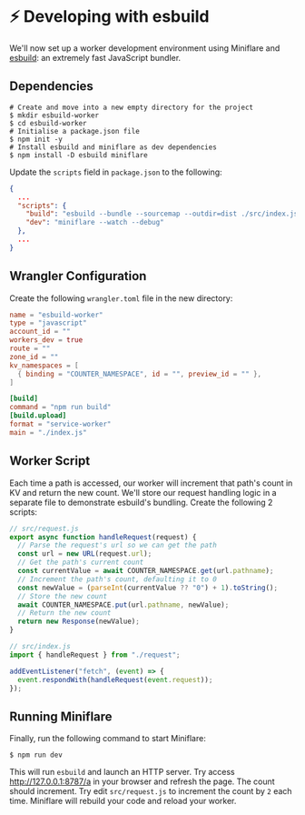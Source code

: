 # ⚡️ Developing with esbuild

We'll now set up a worker development environment using Miniflare and
[esbuild](https://esbuild.github.io/): an extremely fast JavaScript bundler.

## Dependencies

```shell
# Create and move into a new empty directory for the project
$ mkdir esbuild-worker
$ cd esbuild-worker
# Initialise a package.json file
$ npm init -y
# Install esbuild and miniflare as dev dependencies
$ npm install -D esbuild miniflare
```

Update the `scripts` field in `package.json` to the following:

```json
{
  ...
  "scripts": {
    "build": "esbuild --bundle --sourcemap --outdir=dist ./src/index.js",
    "dev": "miniflare --watch --debug"
  },
  ...
}
```

## Wrangler Configuration

Create the following `wrangler.toml` file in the new directory:

```toml
name = "esbuild-worker"
type = "javascript"
account_id = ""
workers_dev = true
route = ""
zone_id = ""
kv_namespaces = [
  { binding = "COUNTER_NAMESPACE", id = "", preview_id = "" },
]

[build]
command = "npm run build"
[build.upload]
format = "service-worker"
main = "./index.js"
```

## Worker Script

Each time a path is accessed, our worker will increment that path's count in KV
and return the new count. We'll store our request handling logic in a separate
file to demonstrate esbuild's bundling. Create the following 2 scripts:

```js
// src/request.js
export async function handleRequest(request) {
  // Parse the request's url so we can get the path
  const url = new URL(request.url);
  // Get the path's current count
  const currentValue = await COUNTER_NAMESPACE.get(url.pathname);
  // Increment the path's count, defaulting it to 0
  const newValue = (parseInt(currentValue ?? "0") + 1).toString();
  // Store the new count
  await COUNTER_NAMESPACE.put(url.pathname, newValue);
  // Return the new count
  return new Response(newValue);
}
```

```js
// src/index.js
import { handleRequest } from "./request";

addEventListener("fetch", (event) => {
  event.respondWith(handleRequest(event.request));
});
```

## Running Miniflare

Finally, run the following command to start Miniflare:

```shell
$ npm run dev
```

This will run `esbuild` and launch an HTTP server. Try access
<http://127.0.0.1:8787/a> in your browser and refresh the page. The count should
increment. Try edit `src/request.js` to increment the count by `2` each time.
Miniflare will rebuild your code and reload your worker.
